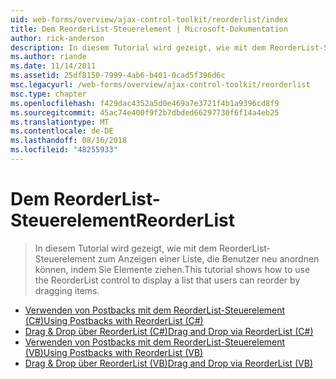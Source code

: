 ```yaml
---
uid: web-forms/overview/ajax-control-toolkit/reorderlist/index
title: Dem ReorderList-Steuerelement | Microsoft-Dokumentation
author: rick-anderson
description: In diesem Tutorial wird gezeigt, wie mit dem ReorderList-Steuerelement zum Anzeigen einer Liste, die Benutzer neu anordnen können, indem Sie Elemente ziehen.
ms.author: riande
ms.date: 11/14/2011
ms.assetid: 25df8150-7999-4ab6-b401-0cad5f396d6c
msc.legacyurl: /web-forms/overview/ajax-control-toolkit/reorderlist
msc.type: chapter
ms.openlocfilehash: f429dac4352a5d0e469a7e3721f4b1a9396cd8f9
ms.sourcegitcommit: 45ac74e400f9f2b7dbded66297730f6f14a4eb25
ms.translationtype: MT
ms.contentlocale: de-DE
ms.lasthandoff: 08/16/2018
ms.locfileid: "48255933"
---
```

<a name="reorderlist"></a><span data-ttu-id="14177-103">Dem ReorderList-Steuerelement</span><span class="sxs-lookup"><span data-stu-id="14177-103">ReorderList</span></span>
====================
> <span data-ttu-id="14177-104">In diesem Tutorial wird gezeigt, wie mit dem ReorderList-Steuerelement zum Anzeigen einer Liste, die Benutzer neu anordnen können, indem Sie Elemente ziehen.</span><span class="sxs-lookup"><span data-stu-id="14177-104">This tutorial shows how to use the ReorderList control to display a list that users can reorder by dragging items.</span></span>


- [<span data-ttu-id="14177-105">Verwenden von Postbacks mit dem ReorderList-Steuerelement (C#)</span><span class="sxs-lookup"><span data-stu-id="14177-105">Using Postbacks with ReorderList (C#)</span></span>](using-postbacks-with-reorderlist-cs.md)
- [<span data-ttu-id="14177-106">Drag & Drop über ReorderList (C#)</span><span class="sxs-lookup"><span data-stu-id="14177-106">Drag and Drop via ReorderList (C#)</span></span>](drag-and-drop-via-reorderlist-cs.md)
- [<span data-ttu-id="14177-107">Verwenden von Postbacks mit dem ReorderList-Steuerelement (VB)</span><span class="sxs-lookup"><span data-stu-id="14177-107">Using Postbacks with ReorderList (VB)</span></span>](using-postbacks-with-reorderlist-vb.md)
- [<span data-ttu-id="14177-108">Drag & Drop über ReorderList (VB)</span><span class="sxs-lookup"><span data-stu-id="14177-108">Drag and Drop via ReorderList (VB)</span></span>](drag-and-drop-via-reorderlist-vb.md)
